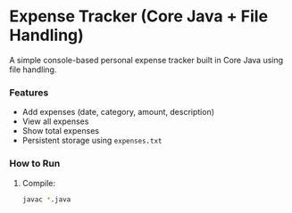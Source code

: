 # Expense Tracker (Core Java + File Handling)

A simple console-based personal expense tracker built in Core Java using file handling.

### Features
- Add expenses (date, category, amount, description)
- View all expenses
- Show total expenses
- Persistent storage using `expenses.txt`

### How to Run
1. Compile:
   ```bash
   javac *.java

